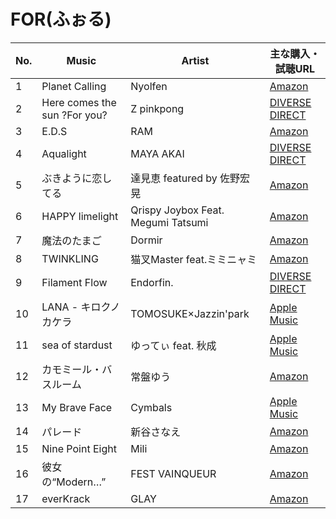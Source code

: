 # FOR(ふぉる)

| No. | Music| Artist | 主な購入・試聴URL |
|-----|------------------------------|------------------------------------|-------------------------------------------------------------------------------------------------------------------------------------------------------------------------------------------------------------------------------------------------------------------------------------------------------------------------------------------------|
| 1 | Planet Calling | Nyolfen| [Amazon](https://www.amazon.co.jp/dp/B01MU7Y8D3)|
| 2 | Here comes the sun ?For you? | Z pinkpong | [DIVERSE DIRECT](https://diverse.direct/zpptrax/zppt-002/)|
| 3 | E.D.S| RAM| [Amazon](https://www.amazon.co.jp/R-M-RAM/dp/B01M1V8MRM/ref=sr_1_7?__mk_ja_JP=%E3%82%AB%E3%82%BF%E3%82%AB%E3%83%8A&dchild=1&keywords=R.A.M+RAM&qid=1592732143&sr=8-7) |
| 4 | Aqualight| MAYA AKAI| [DIVERSE DIRECT](https://diverse.direct/diverse-system/dvsp-0217/)|
| 5 | ぶきように恋してる |達見恵 featured by 佐野宏晃 | [Amazon](https://www.amazon.co.jp/gp/product/B01AVZ842E/ref=dm_ws_sp_ps_dp) |
| 6 | HAPPY limelight| Qrispy Joybox Feat. Megumi Tatsumi | [Amazon](https://www.amazon.co.jp/REFLEC-BEAT-limelight-ORIGINAL-SOUNDTRACK/dp/B006QCKOTS/ref=sr_1_1?__mk_ja_JP=%E3%82%AB%E3%82%BF%E3%82%AB%E3%83%8A&dchild=1&keywords=REFLEC+BEAT+limelight+ORIGINAL+SOUNDTRACK&qid=1592732224&sr=8-1) |
| 7 | 魔法のたまご | Dormir | [Amazon](https://www.amazon.co.jp/Petit-March-Dormir/dp/B008CQCCMS/ref=sr_1_2?__mk_ja_JP=%E3%82%AB%E3%82%BF%E3%82%AB%E3%83%8A&dchild=1&keywords=Petit+March+Petit+March&qid=1592732264&sr=8-2)|
| 8 | TWINKLING| 猫叉Master feat.ミミニャミ | [Amazon](https://www.amazon.co.jp/music-%E3%83%A9%E3%83%94%E3%82%B9%E3%83%88%E3%83%AA%E3%82%A2-original-soundtrack-vol-1/dp/B00OX4473U/ref=sr_1_1?__mk_ja_JP=%E3%82%AB%E3%82%BF%E3%82%AB%E3%83%8A&dchild=1&keywords=pop%E2%80%99n+music+%E3%83%A9%E3%83%94%E3%82%B9%E3%83%88%E3%83%AA%E3%82%A2+original+soundtrack+Vol.1&qid=1592732328&sr=8-1) |
| 9 | Filament Flow| Endorfin.| [DIVERSE DIRECT](https://diverse.direct/endorfin/edcd-0005/)|
| 10| LANA - キロクノカケラ | TOMOSUKE×Jazzin'park | [Apple Music](https://music.apple.com/jp/album/tomosuke-jazzinpark-presents-lana/1480879680)|
| 11| sea of stardust| ゆってぃ feat. 秋成 | [Apple Music](https://music.apple.com/jp/album/956395860) |
| 12| カモミール・バスルーム | 常盤ゆう | [Amazon](https://www.amazon.co.jp/popn-music-AC-CS/dp/B00005UD9Q) |
| 13| My Brave Face| Cymbals| [Apple Music](https://music.apple.com/jp/album/thats-entertainment/336590755) |
| 14| パレード | 新谷さなえ| [Amazon](https://www.amazon.co.jp/popn-music-13-%E3%82%AB%E3%83%BC%E3%83%8B%E3%83%90%E3%83%AB-%E3%82%AA%E3%83%AA%E3%82%B8%E3%83%8A%E3%83%AB%E3%82%B5%E3%82%A6%E3%83%B3%E3%83%89%E3%83%88%E3%83%A9%E3%83%83%E3%82%AF/dp/B000CPGW0U)|
| 15| Nine Point Eight | Mili | [Amazon](https://www.amazon.co.jp/gp/product/B00MFFKLDE/ref=dm_ws_sp_ps_dp) |
| 16| 彼女の“Modern…” | FEST VAINQUEUR | [Amazon](https://www.amazon.co.jp/GENERATION-TypeA-FEST-VAINQUEUR/dp/B0094GPJ5W)|
| 17| everKrack| GLAY | [Amazon](https://www.amazon.co.jp/gp/product/B073R7789M/ref=dm_ws_sp_ps_dp) |
